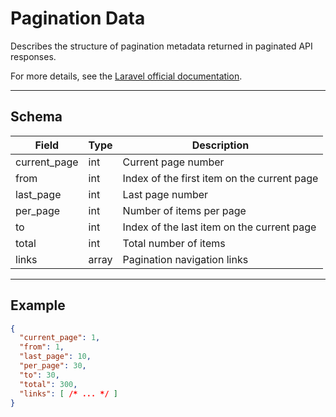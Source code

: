 # Pagination Data

Describes the structure of pagination metadata returned in paginated API responses.

For more details, see the [Laravel official documentation](https://laravel.com/docs/11.x/eloquent-resources#pagination).

---

## Schema
| Field         | Type    | Description                                 |
|-------------- |---------|---------------------------------------------|
| current_page  | int     | Current page number                         |
| from          | int     | Index of the first item on the current page |
| last_page     | int     | Last page number                            |
| per_page      | int     | Number of items per page                    |
| to            | int     | Index of the last item on the current page  |
| total         | int     | Total number of items                       |
| links         | array   | Pagination navigation links                 |

---

## Example
```json
{
  "current_page": 1,
  "from": 1,
  "last_page": 10,
  "per_page": 30,
  "to": 30,
  "total": 300,
  "links": [ /* ... */ ]
}
```
